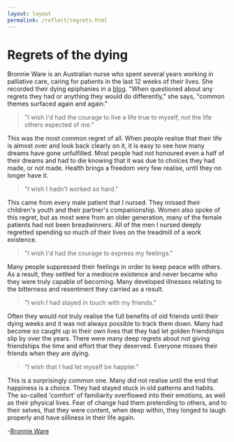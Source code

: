 ```yaml
---
layout: layout
permalink: /reflect/regrets.html
---
```


# Regrets of the dying 

Bronnie Ware is an Australian nurse who spent several years working in palliative care, caring for patients in the last 12 weeks of their lives. She recorded their dying epiphanies in a [blog](http://www.bronnieware.com/regrets-of-the-dying/). "When questioned about any regrets they had or anything they would do differently," she says, "common themes surfaced again and again."

> "I wish I'd had the courage to live a life true to myself, not the life others expected of me."

This was the most common regret of all. When people realise that their life is almost over and look back clearly on it, it is easy to see how many dreams have gone unfulfilled. Most people had not honoured even a half of their dreams and had to die knowing that it was due to choices they had made, or not made. Health brings a freedom very few realise, until they no longer have it.

> "I wish I hadn't worked so hard."

This came from every male patient that I nursed. They missed their children's youth and their partner's companionship. Women also spoke of this regret, but as most were from an older generation, many of the female patients had not been breadwinners. All of the men I nursed deeply regretted spending so much of their lives on the treadmill of a work existence.

> "I wish I'd had the courage to express my feelings."

Many people suppressed their feelings in order to keep peace with others. As a result, they settled for a mediocre existence and never became who they were truly capable of becoming. Many developed illnesses relating to the bitterness and resentment they carried as a result.

> "I wish I had stayed in touch with my friends."

Often they would not truly realise the full benefits of old friends until their dying weeks and it was not always possible to track them down. Many had become so caught up in their own lives that they had let golden friendships slip by over the years. There were many deep regrets about not giving friendships the time and effort that they deserved. Everyone misses their friends when they are dying.

> "I wish that I had let myself be happier."

This is a surprisingly common one. Many did not realise until the end that happiness is a choice. They had stayed stuck in old patterns and habits. The so-called 'comfort' of familiarity overflowed into their emotions, as well as their physical lives. Fear of change had them pretending to others, and to their selves, that they were content, when deep within, they longed to laugh properly and have silliness in their life again.

-[Bronnie Ware](http://www.inspirationandchai.com/Regrets-of-the-Dying.html)

